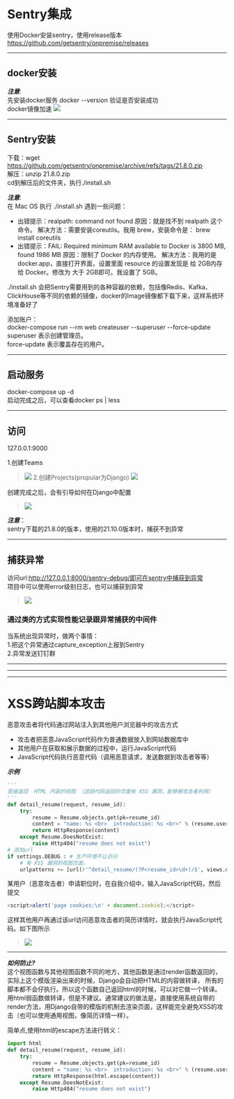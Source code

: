 # Sentry集成

使用Docker安装sentry，使用release版本
https://github.com/getsentry/onpremise/releases
***
## docker安装 
***注意***:  
先安装docker服务  docker --version 验证是否安装成功  
docker镜像加速  ![](snapshot/Docker-Engine.png) 
***
## Sentry安装
下载：wget https://github.com/getsentry/onpremise/archive/refs/tags/21.8.0.zip  
解压：unzip 21.8.0.zip  
cd到解压后的文件夹，执行./install.sh

***注意***:  
在 Mac OS 执行 ./install.sh 遇到一些问题：
* 出错提示：realpath: command not found
原因：就是找不到 realpath 这个命令。
解决方法：需要安装coreutils。我用 brew，安装命令是： brew install coreutils
* 出错提示：FAIL: Required minimum RAM available to Docker is 3800 MB, found 1986 MB
原因：限制了 Docker 的内存使用。
解决方法：我用的是 docker.app，直接打开界面，设置里面 resource 的设置发现是 给 2GB内存给 Docker。修改为 大于 2GB即可。我设置了 5GB。

./install.sh 会把Sentry需要用到的各种容器的依赖，包括像Redis、Kafka、ClickHouse等不同的依赖的镜像，docker的Image镜像都下载下来，这样系统环境准备好了

添加账户：  
docker-compose run --rm web createuser --superuser --force-update  
superuser 表示创建管理员。  
force-update 表示覆盖存在的用户。
***
## 启动服务
docker-compose up -d  
启动完成之后，可以查看docker ps | less
***
## 访问
127.0.0.1:9000

1.创建Teams  
>![](snapshot/sentry-teams.png) 
2.创建Projects(propular为Django)
>![](snapshot/sentry-projects.png) 

创建完成之后，会有引导如何在Django中配置  
>![](snapshot/sentry-setting.png) 

***注意***：  
sentry下载的21.8.0的版本，使用的21.10.0版本时，捕获不到异常
***
## 捕获异常
访问url:http://127.0.0.1:8000/sentry-debug/即可在sentry中捕获到异常  
项目中可以使用error级别日志，也可以捕获到异常  
>![](snapshot/sentry-issues.png) 

### 通过类的方式实现性能记录跟异常捕获的中间件
当系统出现异常时，做两个事情：  
1.把这个异常通过capture_exception上报到Sentry  
2.异常发送钉钉群  


***
***
***
# XSS跨站脚本攻击
恶意攻击者将代码通过网站注入到其他用户浏览器中的攻击方式  
* 攻击者把恶意JavaScript代码作为普通数据放入到网站数据库中
* 其他用户在获取和展示数据的过程中，运行JavaScript代码
* JavaScript代码执行恶意代码（调用恶意请求，发送数据到攻击者等等）   

***示例***  
```python
'''
直接返回  HTML 内容的视图 （这段代码返回的页面有 XSS 漏洞，能够被攻击者利用）
'''
def detail_resume(request, resume_id):
    try:
        resume = Resume.objects.get(pk=resume_id)
        content = "name: %s <br>  introduction: %s <br>" % (resume.username, resume.candidate_introduction)
        return HttpResponse(content)
    except Resume.DoesNotExist:
        raise Http404("resume does not exist")
# 添加url
if settings.DEBUG : # 生产环境不让访问
    # 有 XSS 漏洞的视图页面，
    urlpatterns += [url(r'^detail_resume/(?P<resume_id>\d+)/$', views.detail_resume, name='detail_resume'),]
``` 
某用户（恶意攻击者）申请职位时，在自我介绍中，输入JavaScript代码，然后提交  
```javascript
<script>alert('page cookies:\n' + document.cookie);</script>
```

这样其他用户再通过该url访问恶意攻击者的简历详情时，就会执行JavaScript代码。如下图所示  
>![](snapshot/XSS-attack.png)
*** 
***如何防止?***  
这个视图函数与其他视图函数不同的地方，其他函数是通过render函数返回的，实际上这个模版渲染出来的时候，Django会自动把HTML的内容做转译，
所有的脚本都不会仔执行。所以这个函数自己返回html的时候，可以对它做一个转译。用html弱函数做转译，但是不建议。通常建议的做法是，直接使用系统自带的
render方法，用Django自带的模版的机制去渲染页面，这样能完全避免XSS的攻击（也可以使用通用视图，像简历详情一样）。  

简单点,使用html的escape方法进行转义：
```python
import html
def detail_resume(request, resume_id):
    try:
        resume = Resume.objects.get(pk=resume_id)
        content = "name: %s <br>  introduction: %s <br>" % (resume.username, resume.candidate_introduction)
        return HttpResponse(html.escape(content))
    except Resume.DoesNotExist:
        raise Http404("resume does not exist")
```





